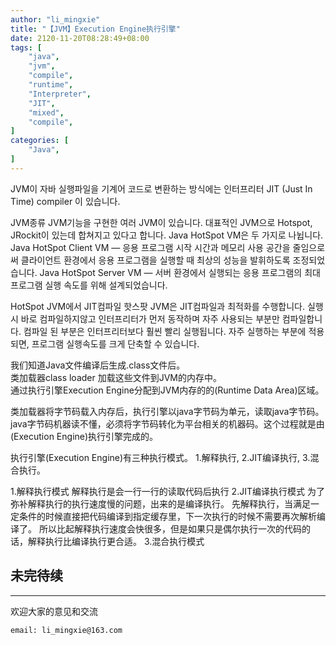 ```yaml
---
author: "li_mingxie"
title: "【JVM】Execution Engine执行引擎"
date: 2120-11-20T08:28:49+08:00
tags: [
    "java",
    "jvm",
    "compile",
    "runtime",
    "Interpreter",
    "JIT",
    "mixed",
    "compile",
]
categories: [
    "Java",
]
---
```


JVM이 자바 실행파일을 기계어 코드로 변환하는 방식에는
인터프리터
JIT (Just In Time) compiler
이 있습니다.

JVM종류
JVM기능을 구현한 여러 JVM이 있습니다. 대표적인 JVM으로 Hotspot, JRockit이 있는데 합쳐지고 있다고 합니다.
Java HotSpot VM은 두 가지로 나뉩니다.
Java HotSpot Client VM — 응용 프로그램 시작 시간과 메모리 사용 공간을 줄임으로써 클라이언트 환경에서 응용 프로그램을 실행할 때 최상의 성능을 발휘하도록 조정되었습니다.
Java HotSpot Server VM — 서버 환경에서 실행되는 응용 프로그램의 최대 프로그램 실행 속도를 위해 설계되었습니다.


HotSpot JVM에서 JIT컴파일
핫스팟 JVM은 JIT컴파일과 최적화를 수행합니다. 실행시 바로 컴파일하지않고 인터프리터가 먼저 동작하며 자주 사용되는 부분만 컴파일합니다. 컴파일 된 부분은 인터프리터보다 훨씬 빨리 실행됩니다. 자주 실행하는 부분에 적용되면, 프로그램 실행속도를 크게 단축할 수 있습니다.

我们知道Java文件编译后生成.class文件后。  
类加载器class loader 加载这些文件到JVM的内存中。  
通过执行引擎Execution Engine分配到JVM内存的的(Runtime Data Area)区域。<!--more-->

类加载器将字节码载入内存后，执行引擎以java字节码为单元，读取java字节码。
java字节码机器读不懂，必须将字节码转化为平台相关的机器码。这个过程就是由(Execution Engine)执行引擎完成的。

执行引擎(Execution Engine)有三种执行模式。
1.解释执行, 2.JIT编译执行, 3.混合执行。

1.解释执行模式
解释执行是会一行一行的读取代码后执行
2.JIT编译执行模式
为了弥补解释执行的执行速度慢的问题，出来的是编译执行。
先解释执行，当满足一定条件的时候直接把代码编译到指定缓存里，下一次执行的时候不需要再次解析编译了。
所以比起解释执行速度会快很多，但是如果只是偶尔执行一次的代码的话，解释执行比编译执行更合适。
3.混合执行模式


## **未完待续**
----------------------------------------------
欢迎大家的意见和交流

`email: li_mingxie@163.com`